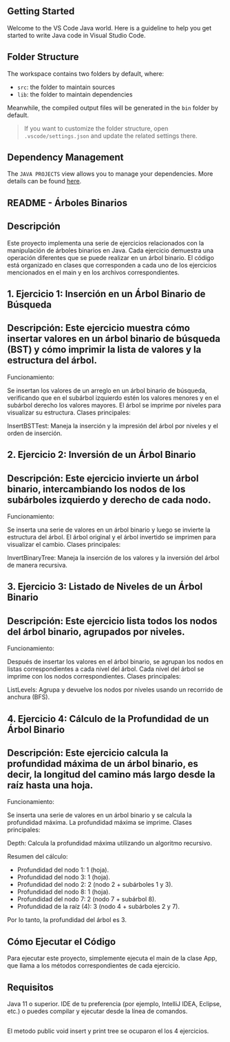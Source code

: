 ## Getting Started

Welcome to the VS Code Java world. Here is a guideline to help you get started to write Java code in Visual Studio Code.

## Folder Structure

The workspace contains two folders by default, where:

- `src`: the folder to maintain sources
- `lib`: the folder to maintain dependencies

Meanwhile, the compiled output files will be generated in the `bin` folder by default.

> If you want to customize the folder structure, open `.vscode/settings.json` and update the related settings there.

## Dependency Management

The `JAVA PROJECTS` view allows you to manage your dependencies. More details can be found [here](https://github.com/microsoft/vscode-java-dependency#manage-dependencies).

## ##############################################################################################################################

## README - Árboles Binarios

## Descripción

Este proyecto implementa una serie de ejercicios relacionados con la manipulación de árboles binarios en Java. Cada ejercicio demuestra una operación diferentes que se puede realizar en un árbol binario. El código está organizado en clases que corresponden a cada uno de los ejercicios mencionados en el main y en los archivos correspondientes.

## 1. Ejercicio 1: Inserción en un Árbol Binario de Búsqueda
## Descripción: Este ejercicio muestra cómo insertar valores en un árbol binario de búsqueda (BST) y cómo imprimir la lista de valores y la estructura del árbol.

Funcionamiento:

Se insertan los valores de un arreglo en un árbol binario de búsqueda, verificando que en el subárbol izquierdo estén los valores menores y en el subárbol derecho los valores mayores.
El árbol se imprime por niveles para visualizar su estructura.
Clases principales:

InsertBSTTest: Maneja la inserción y la impresión del árbol por niveles y el orden de inserción.

## 2. Ejercicio 2: Inversión de un Árbol Binario
## Descripción: Este ejercicio invierte un árbol binario, intercambiando los nodos de los subárboles izquierdo y derecho de cada nodo.

Funcionamiento:

Se inserta una serie de valores en un árbol binario y luego se invierte la estructura del árbol.
El árbol original y el árbol invertido se imprimen para visualizar el cambio.
Clases principales:

InvertBinaryTree: Maneja la inserción de los valores y la inversión del árbol de manera recursiva.

## 3. Ejercicio 3: Listado de Niveles de un Árbol Binario
## Descripción: Este ejercicio lista todos los nodos del árbol binario, agrupados por niveles.

Funcionamiento:

Después de insertar los valores en el árbol binario, se agrupan los nodos en listas correspondientes a cada nivel del árbol.
Cada nivel del árbol se imprime con los nodos correspondientes.
Clases principales:

ListLevels: Agrupa y devuelve los nodos por niveles usando un recorrido de anchura (BFS).

## 4. Ejercicio 4: Cálculo de la Profundidad de un Árbol Binario
## Descripción: Este ejercicio calcula la profundidad máxima de un árbol binario, es decir, la longitud del camino más largo desde la raíz hasta una hoja.

Funcionamiento:

Se inserta una serie de valores en un árbol binario y se calcula la profundidad máxima.
La profundidad máxima se imprime.
Clases principales:

Depth: Calcula la profundidad máxima utilizando un algoritmo recursivo.

Resumen del cálculo:

- Profundidad del nodo 1: 1 (hoja).
- Profundidad del nodo 3: 1 (hoja).
- Profundidad del nodo 2: 2 (nodo 2 + subárboles 1 y 3).
- Profundidad del nodo 8: 1 (hoja).
- Profundidad del nodo 7: 2 (nodo 7 + subárbol 8).
- Profundidad de la raíz (4): 3 (nodo 4 + subárboles 2 y 7).

Por lo tanto, la profundidad del árbol es 3.

## Cómo Ejecutar el Código
Para ejecutar este proyecto, simplemente ejecuta el main de la clase App, que llama a los métodos correspondientes de cada ejercicio.

## Requisitos
Java 11 o superior.
IDE de tu preferencia (por ejemplo, IntelliJ IDEA, Eclipse, etc.) o puedes compilar y ejecutar desde la línea de comandos.

##  
El metodo public void insert y print tree se ocuparon el los 4 ejercicios.